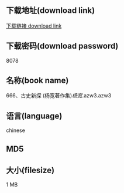 ## 下载地址(download link)
[下载链接 download link](https://voluble-croquembouche-d321dc.netlify.app/?s=666%E3%80%81%E5%8F%A4%E5%8F%B2%E6%96%B0%E6%8E%A2+%28%E6%9D%A8%E5%AE%BD%E8%91%97%E4%BD%9C%E9%9B%86%29_%E6%9D%A8%E5%AE%BD_.azw3)

## 下载密码(download password)
8078

## 名称(book name)
666、古史新探 (杨宽著作集)_杨宽_.azw3.azw3

## 语言(language)
chinese

## MD5


## 大小(filesize)
1 MB
